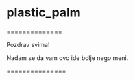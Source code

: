 # plastic_palm
==============

Pozdrav svima!

Nadam se da vam ovo ide bolje nego meni.

===============
